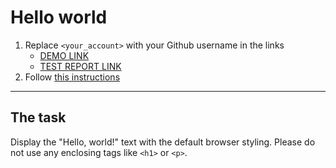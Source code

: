 # Hello world
1. Replace `<your_account>` with your Github username in the links
    - [DEMO LINK](https://BakelD.github.io/layout_hello-world/) <br>
    - [TEST REPORT LINK](https://BakelD.github.io/layout_hello-world/report/html_report/)
2. Follow [this instructions](https://mate-academy.github.io/layout_task-guideline/)
___

## The task 
Display the "Hello, world!" text with the default browser styling. Please do not 
use any enclosing tags like `<h1>` or `<p>`.
